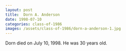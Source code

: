 ```yaml
---
layout: post
title:  Dorn A. Anderson
date: 1998-07-10
categories: class-of-1986
images: /assets/class-of-1986/dorn-a-anderson-1.jpg
---
```

Dorn died on July 10, 1998.  He was 30 years old.
